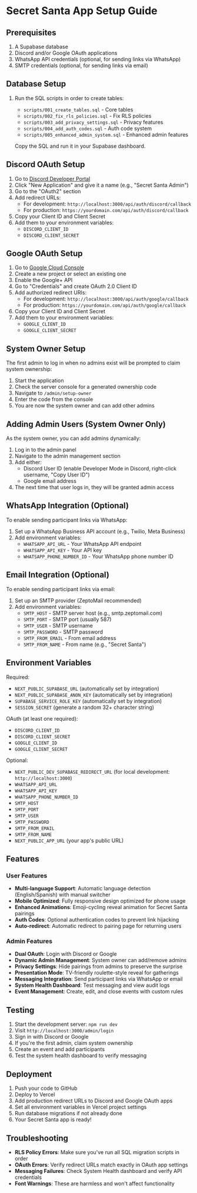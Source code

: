 # Secret Santa App Setup Guide

## Prerequisites

1. A Supabase database
2. Discord and/or Google OAuth applications
3. WhatsApp API credentials (optional, for sending links via WhatsApp)
4. SMTP credentials (optional, for sending links via email)

## Database Setup

1. Run the SQL scripts in order to create tables:
   - `scripts/001_create_tables.sql` - Core tables
   - `scripts/002_fix_rls_policies.sql` - Fix RLS policies
   - `scripts/003_add_privacy_settings.sql` - Privacy features
   - `scripts/004_add_auth_codes.sql` - Auth code system
   - `scripts/005_enhanced_admin_system.sql` - Enhanced admin features
   
   Copy the SQL and run it in your Supabase dashboard.

## Discord OAuth Setup

1. Go to [Discord Developer Portal](https://discord.com/developers/applications)
2. Click "New Application" and give it a name (e.g., "Secret Santa Admin")
3. Go to the "OAuth2" section
4. Add redirect URLs:
   - For development: `http://localhost:3000/api/auth/discord/callback`
   - For production: `https://yourdomain.com/api/auth/discord/callback`
5. Copy your Client ID and Client Secret
6. Add them to your environment variables:
   - `DISCORD_CLIENT_ID`
   - `DISCORD_CLIENT_SECRET`

## Google OAuth Setup

1. Go to [Google Cloud Console](https://console.cloud.google.com/)
2. Create a new project or select an existing one
3. Enable the Google+ API
4. Go to "Credentials" and create OAuth 2.0 Client ID
5. Add authorized redirect URIs:
   - For development: `http://localhost:3000/api/auth/google/callback`
   - For production: `https://yourdomain.com/api/auth/google/callback`
6. Copy your Client ID and Client Secret
7. Add them to your environment variables:
   - `GOOGLE_CLIENT_ID`
   - `GOOGLE_CLIENT_SECRET`

## System Owner Setup

The first admin to log in when no admins exist will be prompted to claim system ownership:

1. Start the application
2. Check the server console for a generated ownership code
3. Navigate to `/admin/setup-owner`
4. Enter the code from the console
5. You are now the system owner and can add other admins

## Adding Admin Users (System Owner Only)

As the system owner, you can add admins dynamically:

1. Log in to the admin panel
2. Navigate to the admin management section
3. Add either:
   - Discord User ID (enable Developer Mode in Discord, right-click username, "Copy User ID")
   - Google email address
4. The next time that user logs in, they will be granted admin access

## WhatsApp Integration (Optional)

To enable sending participant links via WhatsApp:

1. Set up a WhatsApp Business API account (e.g., Twilio, Meta Business)
2. Add environment variables:
   - `WHATSAPP_API_URL` - Your WhatsApp API endpoint
   - `WHATSAPP_API_KEY` - Your API key
   - `WHATSAPP_PHONE_NUMBER_ID` - Your WhatsApp phone number ID

## Email Integration (Optional)

To enable sending participant links via email:

1. Set up an SMTP provider (ZeptoMail recommended)
2. Add environment variables:
   - `SMTP_HOST` - SMTP server host (e.g., smtp.zeptomail.com)
   - `SMTP_PORT` - SMTP port (usually 587)
   - `SMTP_USER` - SMTP username
   - `SMTP_PASSWORD` - SMTP password
   - `SMTP_FROM_EMAIL` - From email address
   - `SMTP_FROM_NAME` - From name (e.g., "Secret Santa")

## Environment Variables

Required:
- `NEXT_PUBLIC_SUPABASE_URL` (automatically set by integration)
- `NEXT_PUBLIC_SUPABASE_ANON_KEY` (automatically set by integration)
- `SUPABASE_SERVICE_ROLE_KEY` (automatically set by integration)
- `SESSION_SECRET` (generate a random 32+ character string)

OAuth (at least one required):
- `DISCORD_CLIENT_ID`
- `DISCORD_CLIENT_SECRET`
- `GOOGLE_CLIENT_ID`
- `GOOGLE_CLIENT_SECRET`

Optional:
- `NEXT_PUBLIC_DEV_SUPABASE_REDIRECT_URL` (for local development: `http://localhost:3000`)
- `WHATSAPP_API_URL`
- `WHATSAPP_API_KEY`
- `WHATSAPP_PHONE_NUMBER_ID`
- `SMTP_HOST`
- `SMTP_PORT`
- `SMTP_USER`
- `SMTP_PASSWORD`
- `SMTP_FROM_EMAIL`
- `SMTP_FROM_NAME`
- `NEXT_PUBLIC_APP_URL` (your app's public URL)

## Features

### User Features
- **Multi-language Support**: Automatic language detection (English/Spanish) with manual switcher
- **Mobile Optimized**: Fully responsive design optimized for phone usage
- **Enhanced Animations**: Emoji-cycling reveal animation for Secret Santa pairings
- **Auth Codes**: Optional authentication codes to prevent link hijacking
- **Auto-redirect**: Automatic redirect to pairing page for returning users

### Admin Features
- **Dual OAuth**: Login with Discord or Google
- **Dynamic Admin Management**: System owner can add/remove admins
- **Privacy Settings**: Hide pairings from admins to preserve the surprise
- **Presentation Mode**: TV-friendly roulette-style reveal for gatherings
- **Messaging Integration**: Send participant links via WhatsApp or email
- **System Health Dashboard**: Test messaging and view audit logs
- **Event Management**: Create, edit, and close events with custom rules

## Testing

1. Start the development server: `npm run dev`
2. Visit `http://localhost:3000/admin/login`
3. Sign in with Discord or Google
4. If you're the first admin, claim system ownership
5. Create an event and add participants
6. Test the system health dashboard to verify messaging

## Deployment

1. Push your code to GitHub
2. Deploy to Vercel
3. Add production redirect URLs to Discord and Google OAuth apps
4. Set all environment variables in Vercel project settings
5. Run database migrations if not already done
6. Your Secret Santa app is ready!

## Troubleshooting

- **RLS Policy Errors**: Make sure you've run all SQL migration scripts in order
- **OAuth Errors**: Verify redirect URLs match exactly in OAuth app settings
- **Messaging Failures**: Check System Health dashboard and verify API credentials
- **Font Warnings**: These are harmless and won't affect functionality

